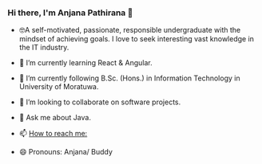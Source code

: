 ### Hi there, I'm Anjana Pathirana 👋

- <p>&#129299A self-motivated, passionate, responsible undergraduate with the mindset of achieving goals. I love to seek interesting vast knowledge in the IT industry. </p> 

- 🔭 I’m currently learning React & Angular.
- 🌱 I’m currently following B.Sc. (Hons.) in Information Technology in University of Moratuwa.
- 👯 I’m looking to collaborate on software projects.
<!-- - 🤔 I’m looking for help with ... -->
- 💬 Ask me about Java.
- 📫 [How to reach me:](anjanamadhushan44@gmail.com)

- 😄 Pronouns: Anjana/ Buddy
<!-- - ⚡ Fun fact:  -->

